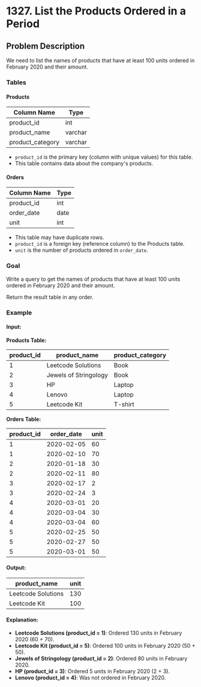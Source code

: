 # 1327. List the Products Ordered in a Period

## Problem Description

We need to list the names of products that have at least 100 units ordered in February 2020 and their amount.

### Tables

#### Products

| Column Name      | Type    |
| ---------------- | ------- |
| product_id       | int     |
| product_name     | varchar |
| product_category | varchar |

- `product_id` is the primary key (column with unique values) for this table.
- This table contains data about the company's products.

#### Orders

| Column Name | Type |
| ----------- | ---- |
| product_id  | int  |
| order_date  | date |
| unit        | int  |

- This table may have duplicate rows.
- `product_id` is a foreign key (reference column) to the Products table.
- `unit` is the number of products ordered in `order_date`.

### Goal

Write a query to get the names of products that have at least 100 units ordered in February 2020 and their amount.

Return the result table in any order.

### Example

#### Input:

**Products Table:**

| product_id | product_name          | product_category |
| ---------- | --------------------- | ---------------- |
| 1          | Leetcode Solutions    | Book             |
| 2          | Jewels of Stringology | Book             |
| 3          | HP                    | Laptop           |
| 4          | Lenovo                | Laptop           |
| 5          | Leetcode Kit          | T-shirt          |

**Orders Table:**

| product_id | order_date | unit |
| ---------- | ---------- | ---- |
| 1          | 2020-02-05 | 60   |
| 1          | 2020-02-10 | 70   |
| 2          | 2020-01-18 | 30   |
| 2          | 2020-02-11 | 80   |
| 3          | 2020-02-17 | 2    |
| 3          | 2020-02-24 | 3    |
| 4          | 2020-03-01 | 20   |
| 4          | 2020-03-04 | 30   |
| 4          | 2020-03-04 | 60   |
| 5          | 2020-02-25 | 50   |
| 5          | 2020-02-27 | 50   |
| 5          | 2020-03-01 | 50   |

#### Output:

| product_name       | unit |
| ------------------ | ---- |
| Leetcode Solutions | 130  |
| Leetcode Kit       | 100  |

#### Explanation:

- **Leetcode Solutions (product_id = 1)**: Ordered 130 units in February 2020 (60 + 70).
- **Leetcode Kit (product_id = 5)**: Ordered 100 units in February 2020 (50 + 50).
- **Jewels of Stringology (product_id = 2)**: Ordered 80 units in February 2020.
- **HP (product_id = 3)**: Ordered 5 units in February 2020 (2 + 3).
- **Lenovo (product_id = 4)**: Was not ordered in February 2020.
